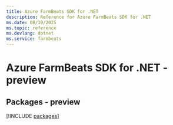 ```yaml
---
title: Azure FarmBeats SDK for .NET
description: Reference for Azure FarmBeats SDK for .NET
ms.date: 08/19/2025
ms.topic: reference
ms.devlang: dotnet
ms.service: farmbeats
---
```

# Azure FarmBeats SDK for .NET - preview
## Packages - preview
[!INCLUDE [packages](farmbeats-index.md)]
